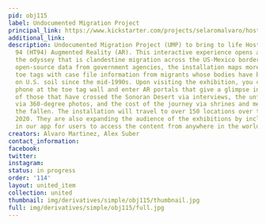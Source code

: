 ```yaml
---
pid: obj115
label: Undocumented Migration Project
principal_link: https://www.kickstarter.com/projects/selaromalvaro/hostile-terrain-augmented-reality-experience/?fbclid=IwAR09-A1U89XAWWM2g66YnAV0BBHYriUUK3P25tC3SicRwwg7jubKZiChyeU
additional_link: 
description: Undocumented Migration Project (UMP) to bring to life Hostile Terrain
  94 (HT94) Augmented Reality (AR). This interactive experience opens a window into
  the odyssey that is clandestine migration across the US-Mexico border. Utilizing
  open-source data from government agencies, the installation maps more than 3,200
  toe tags with case file information from migrants whose bodies have been recovered
  on U.S. soil since the mid-1990s. Upon visiting the exhibition, you can point your
  phone at the toe tag wall and enter AR portals that give a glimpse into the stories
  of those that have crossed the Sonoran Desert via interviews, the unforgiving environment
  via 360-degree photos, and the cost of the journey via shrines and memorials for
  the fallen. The installation will travel to over 150 locations over the course of
  2020. They are also expanding the audience of the exhibitions by including an option
  in our app for users to access the content from anywhere in the world.
creators: Alvaro Martinez, Alex Suber
contact_information: 
facebook: 
twitter: 
instagram: 
status: in progress
order: '114'
layout: united_item
collection: united
thumbnail: img/derivatives/simple/obj115/thumbnail.jpg
full: img/derivatives/simple/obj115/full.jpg
---
```

